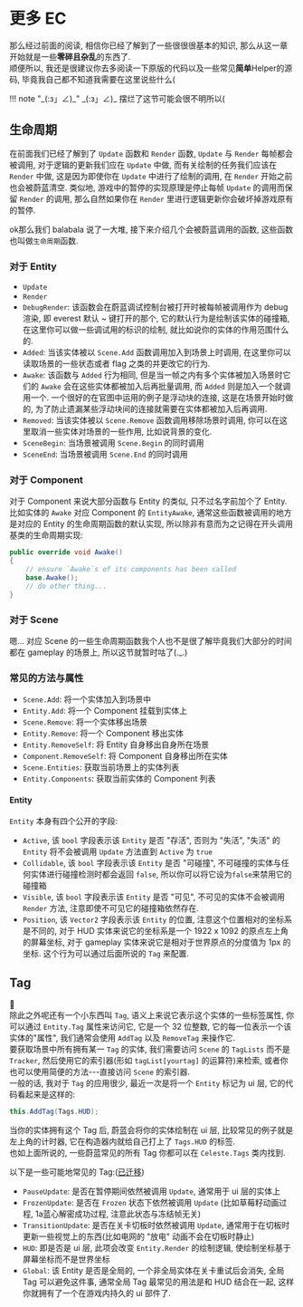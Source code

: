 # 更多 EC

那么经过前面的阅读, 相信你已经了解到了一些很很很基本的知识, 那么从这一章开始就是一些**零碎且杂乱**的东西了.  
顺便所以, 我还是很建议你去多阅读一下原版的代码以及一些常见**简单**Helper的源码, 毕竟我自己都不知道我需要在这里说些什么(

!!! note "\_(:з」∠)\_"
    \_(:з」∠)\_ 摆烂了这节可能会很不明所以(

## 生命周期

在前面我们已经了解到了 `Update` 函数和 `Render` 函数, `Update` 与 `Render` 每帧都会被调用,
对于逻辑的更新我们应在 `Update` 中做, 而有关绘制的任务我们应该在 `Render` 中做, 这是因为即使你在 `Update` 中进行了绘制的调用,
在 `Render` 开始之前也会被蔚蓝清空. 类似地, 游戏中的暂停的实现原理是停止每帧 `Update` 的调用而保留 `Render` 的调用,
那么自然如果你在 `Render` 里进行逻辑更新你会破坏掉游戏原有的暂停.  

ok那么我们 balabala 说了一大堆, 接下来介绍几个会被蔚蓝调用的函数, 这些函数也叫做`生命周期`函数.

### 对于 Entity

- `Update`
- `Render`
- `DebugRender`: 该函数会在蔚蓝调试控制台被打开时被每帧被调用作为 debug 渲染, 即 everest 默认 \~ 键打开的那个, 它的默认行为是绘制该实体的碰撞箱,
在这里你可以做一些调试用的标识的绘制, 就比如说你的实体的作用范围什么的.
- `Added`: 当该实体被以 `Scene.Add` 函数调用加入到场景上时调用, 在这里你可以读取场景的一些状态或者 flag 之类的并更改它的行为.
- `Awake`: 该函数与 `Added` 行为相同, 但是当一帧之内有多个实体被加入场景时它们的 `Awake` 会在这些实体都被加入后再批量调用, 而 `Added` 则是加入一个就调用一个.
一个很好的在官图中运用的例子是浮动块的连接, 这是在场景开始时做的, 为了防止遗漏某些浮动块间的连接就需要在实体都被加入后再调用.
- `Removed`: 当该实体被以 `Scene.Remove` 函数调用移除场景时调用, 你可以在这里取消一些实体对场景的一些作用, 比如说背景的变化.
- `SceneBegin`: 当场景被调用 `Scene.Begin` 的同时调用
- `SceneEnd`: 当场景被调用 `Scene.End` 的同时调用

### 对于 Component

对于 Component 来说大部分函数与 Entity 的类似, 只不过名字前加个了 Entity.
比如实体的 `Awake` 对应 Component 的 `EntityAwake`, 通常这些函数被调用的地方是对应的 Entity 的生命周期函数的默认实现,
所以除非有意而为之记得在开头调用基类的生命周期实现:
```cs title="MyInterestingEntity.cs"
public override void Awake()
{
    // ensure `Awake`s of its components has been called
    base.Awake();
    // do other thing...
}
```

### 对于 Scene

嗯... 对应 Scene 的一些生命周期函数我个人也不是很了解毕竟我们大部分的时间都在 gameplay 的场景上, 所以这节就暂时咕了(._.)

### 常见的方法与属性

- `Scene.Add`: 将一个实体加入到场景中
- `Entity.Add`: 将一个 Component 挂载到实体上
- `Scene.Remove`: 将一个实体移出场景
- `Entity.Remove`: 将一个 Component 移出实体
- `Entity.RemoveSelf`: 将 Entity 自身移出自身所在场景
- `Component.RemoveSelf`: 将 Component 自身移出所在实体
- `Scene.Entities`: 获取当前场景上的实体列表
- `Entity.Components`: 获取当前实体的 Component 列表

#### Entity

`Entity` 本身有四个公开的字段:

- `Active`, 该 `bool` 字段表示该 `Entity` 是否 "存活", 否则为 "失活", "失活" 的 `Entity` 将不会被调用 `Update` 方法直到 `Active` 为 `true`
- `Collidable`, 该 `bool` 字段表示该 `Entity` 是否 "可碰撞", 不可碰撞的实体与任何实体进行碰撞检测时都会返回 `false`, 所以你可以将它设为`false`来禁用它的碰撞箱
- `Visible`, 该 `bool` 字段表示该 `Entity` 是否 "可见", 不可见的实体不会被调用 `Render` 方法, 注意即使不可见它的碰撞箱依然存在.
- `Position`, 该 `Vector2` 字段表示该 `Entity` 的位置, 注意这个位置相对的坐标系是不同的, 对于 HUD 实体来说它的坐标系是一个 1922 x 1092 的原点左上角的屏幕坐标, 对于 gameplay 实体来说它是相对于世界原点的分度值为 1px 的坐标. 这个行为可以通过后面所说的 `Tag` 来配置.

## Tag

:thinking:  
除此之外呢还有一个小东西叫 `Tag`, 语义上来说它表示这个实体的一些标签属性, 你可以通过 `Entity.Tag` 属性来访问它, 它是一个 32 位整数,
它的每一位表示一个该实体的"属性", 我们通常会使用 `AddTag` 以及 `RemoveTag` 来操作它.  
要获取场景中所有拥有某一 `Tag` 的实体, 我们需要访问 `Scene` 的 `TagLists` 而不是 `Tracker`, 然后使用它的索引器(形如 `tagList[yourtag]` 的运算符)来检索,
或者你也可以使用简便的方法---直接访问 `Scene` 的索引器.  
一般的话, 我对于 `Tag` 的应用很少, 最近一次是将一个 `Entity` 标记为 ui 层, 它的代码看起来是这样的:
```cs
this.AddTag(Tags.HUD);
```
当你的实体拥有这个 Tag 后, 蔚蓝会将你的实体绘制在 ui 层, 比较常见的例子就是左上角的计时器, 它在构造器内就给自己打上了 `Tags.HUD` 的标签.  
也如上面所说的, 一些蔚蓝常见的所有 Tag 你都可以在 `Celeste.Tags` 类内找到.

以下是一些可能地常见的 Tag:([已迁移](flag_tag_tracker.md))

- `PauseUpdate`: 是否在暂停期间依然被调用 `Update`, 通常用于 ui 层的实体上
- `FrozenUpdate`: 是否在 `Frozen` 状态下依然被调用 `Update` (比如草莓籽动画过程, 1a蓝心解密成功过程, 注意此状态与冻结帧无关)
- `TransitionUpdate`: 是否在关卡切板时依然被调用 `Update`, 通常用于在切板时更新一些视觉上的东西(比如电网的 "放电" 动画不会在切板时静止)
- `HUD`: 即是否是 ui 层, 此项会改变 `Entity.Render` 的绘制逻辑, 使绘制坐标基于屏幕坐标而不是世界坐标
- `Global`: 该 Entity 是否是全局的, 一个非全局实体在关卡重试后会消失, 全局 Tag 可以避免这件事, 通常全局 Tag 最常见的用法是和 HUD 结合在一起,
这样你就拥有了一个在游戏内持久的 ui 部件了.